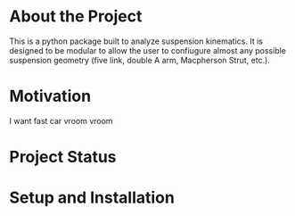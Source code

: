 # About the Project
This is a python package built to analyze suspension kinematics. It is designed to be modular to allow the user to confiugure almost any possible suspension geometry (five link, double A arm, Macpherson Strut, etc.). 

# Motivation
I want fast car vroom vroom

# Project Status


# Setup and Installation

